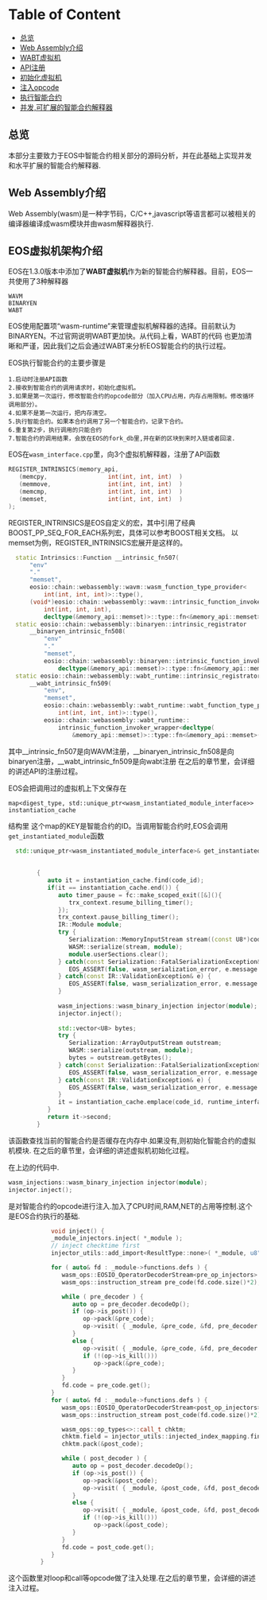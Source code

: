 # Table of Content

* [总览](##总览)
* [Web Assembly介绍](##EOS虚拟机架构介绍)
* [WABT虚拟机](##chainbase分析)
* [API注册](##chainbase分析)
* [初始化虚拟机](##chainbase分析)
* [注入opcode](##chainbase分析)
* [执行智能合约](##chainbase分析)
* [并发,可扩展的智能合约解释器](##chainbase分析)

## 总览
  
  本部分主要致力于EOS中智能合约相关部分的源码分析，并在此基础上实现并发和水平扩展的智能合约解释器.
  
## Web Assembly介绍
  Web Assembly(wasm)是一种字节码，C/C++,javascript等语言都可以被相关的编译器编译成wasm模块并由wasm解释器执行.
  
## EOS虚拟机架构介绍
EOS在1.3.0版本中添加了**WABT虚拟机**作为新的智能合约解释器。目前，EOS一共使用了3种解释器

    WAVM
    BINARYEN
    WABT
    
EOS使用配置项“wasm-runtime”来管理虚拟机解释器的选择。目前默认为BINARYEN。不过官网说明WABT更加快。从代码上看，WABT的代码
也更加清晰和严谨，因此我们之后会通过WABT来分析EOS智能合约的执行过程。

EOS执行智能合约的主要步骤是


    1.启动时注册API函数
    2.接收到智能合约的调用请求时，初始化虚拟机。
    3.如果是第一次运行，修改智能合约的opcode部分（加入CPU占用，内存占用限制。修改循环调用部分）。
    4.如果不是第一次运行，把内存清空。
    5.执行智能合约。如果本合约调用了另一个智能合约，记录下合约。
    6.重复第2步，执行调用的只能合约
    7.智能合约的调用结果，会放在EOS的fork_db里,并在新的区块到来时入链或者回滚.
    
EOS在`wasm_interface.cpp`里，向3个虚拟机解释器，注册了API函数

  ``` cpp
  REGISTER_INTRINSICS(memory_api,
     (memcpy,                 int(int, int, int)  )
     (memmove,                int(int, int, int)  )
     (memcmp,                 int(int, int, int)  )
     (memset,                 int(int, int, int)  )
  );


  ```

REGISTER_INTRINSICS是EOS自定义的宏，其中引用了经典BOOST_PP_SEQ_FOR_EACH系列宏，具体可以参考BOOST相关文档。
以memset为例，REGISTER_INTRINSICS宏展开是这样的。

``` cpp
  static Intrinsics::Function __intrinsic_fn507(
      "env"
      "."
      "memset",
      eosio::chain::webassembly::wavm::wasm_function_type_provider<
          int(int, int, int)>::type(),
      (void*)eosio::chain::webassembly::wavm::intrinsic_function_invoker_wrapper<
          int(int, int, int),
          decltype(&memory_api::memset)>::type::fn<&memory_api::memset>());
  static eosio::chain::webassembly::binaryen::intrinsic_registrator
      __binaryen_intrinsic_fn508(
          "env"
          "."
          "memset",
          eosio::chain::webassembly::binaryen::intrinsic_function_invoker_wrapper<
              decltype(&memory_api::memset)>::type::fn<&memory_api::memset>());
  static eosio::chain::webassembly::wabt_runtime::intrinsic_registrator
      __wabt_intrinsic_fn509(
          "env",
          "memset",
          eosio::chain::webassembly::wabt_runtime::wabt_function_type_provider<
              int(int, int, int)>::type(),
          eosio::chain::webassembly::wabt_runtime::
              intrinsic_function_invoker_wrapper<decltype(
                  &memory_api::memset)>::type::fn<&memory_api::memset>());

  ```

其中__intrinsic_fn507是向WAVM注册，__binaryen_intrinsic_fn508是向binaryen注册，__wabt_intrinsic_fn509是向wabt注册
在之后的章节里，会详细的讲述API的注册过程。


EOS会把调用过的虚拟机上下文保存在

`map<digest_type, std::unique_ptr<wasm_instantiated_module_interface>> instantiation_cache`


结构里
这个map的KEY是智能合约的ID。当调用智能合约时,EOS会调用`get_instantiated_module`函数

``` cpp
  std::unique_ptr<wasm_instantiated_module_interface>& get_instantiated_module( const digest_type& code_id,
                                                                                      const shared_string& code,
                                                                                      transaction_context& trx_context )
        {
           auto it = instantiation_cache.find(code_id);
           if(it == instantiation_cache.end()) {
              auto timer_pause = fc::make_scoped_exit([&](){
                 trx_context.resume_billing_timer();
              });
              trx_context.pause_billing_timer();
              IR::Module module;
              try {
                 Serialization::MemoryInputStream stream((const U8*)code.data(), code.size());
                 WASM::serialize(stream, module);
                 module.userSections.clear();
              } catch(const Serialization::FatalSerializationException& e) {
                 EOS_ASSERT(false, wasm_serialization_error, e.message.c_str());
              } catch(const IR::ValidationException& e) {
                 EOS_ASSERT(false, wasm_serialization_error, e.message.c_str());
              }
  
              wasm_injections::wasm_binary_injection injector(module);
              injector.inject();
  
              std::vector<U8> bytes;
              try {
                 Serialization::ArrayOutputStream outstream;
                 WASM::serialize(outstream, module);
                 bytes = outstream.getBytes();
              } catch(const Serialization::FatalSerializationException& e) {
                 EOS_ASSERT(false, wasm_serialization_error, e.message.c_str());
              } catch(const IR::ValidationException& e) {
                 EOS_ASSERT(false, wasm_serialization_error, e.message.c_str());
              }
              it = instantiation_cache.emplace(code_id, runtime_interface->instantiate_module((const char*)bytes.data(), bytes.size(), parse_initial_memory(module))).first;
           }
           return it->second;
        }

  ```
  
  该函数查找当前的智能合约是否缓存在内存中.如果没有,则初始化智能合约的虚拟机模块.
  在之后的章节里，会详细的讲述虚拟机初始化过程。
  
  
  在上边的代码中.
  
  ```cpp
  wasm_injections::wasm_binary_injection injector(module);
  injector.inject();
  ```
  
  是对智能合约的opcode进行注入.加入了CPU时间,RAM,NET的占用等控制.这个是EOS合约执行的基础.
  
  ```cpp
              void inject() {
              _module_injectors.inject( *_module );
              // inject checktime first
              injector_utils::add_import<ResultType::none>( *_module, u8"checktime", checktime_injection::chktm_idx );
  
              for ( auto& fd : _module->functions.defs ) {
                 wasm_ops::EOSIO_OperatorDecoderStream<pre_op_injectors> pre_decoder(fd.code);
                 wasm_ops::instruction_stream pre_code(fd.code.size()*2);
  
                 while ( pre_decoder ) {
                    auto op = pre_decoder.decodeOp();
                    if (op->is_post()) {
                       op->pack(&pre_code);
                       op->visit( { _module, &pre_code, &fd, pre_decoder.index() } );
                    }
                    else {
                       op->visit( { _module, &pre_code, &fd, pre_decoder.index() } );
                       if (!(op->is_kill()))
                          op->pack(&pre_code);
                    }
                 }
                 fd.code = pre_code.get();
              }
              for ( auto& fd : _module->functions.defs ) {
                 wasm_ops::EOSIO_OperatorDecoderStream<post_op_injectors> post_decoder(fd.code);
                 wasm_ops::instruction_stream post_code(fd.code.size()*2);
  
                 wasm_ops::op_types<>::call_t chktm; 
                 chktm.field = injector_utils::injected_index_mapping.find(checktime_injection::chktm_idx)->second;
                 chktm.pack(&post_code);
  
                 while ( post_decoder ) {
                    auto op = post_decoder.decodeOp();
                    if (op->is_post()) {
                       op->pack(&post_code);
                       op->visit( { _module, &post_code, &fd, post_decoder.index() } );
                    }
                    else {
                       op->visit( { _module, &post_code, &fd, post_decoder.index() } );
                       if (!(op->is_kill()))
                          op->pack(&post_code);
                    }
                 }
                 fd.code = post_code.get();
              }
           }
  ```
  
  这个函数里对loop和call等opcode做了注入处理.在之后的章节里，会详细的讲述注入过程。